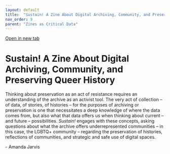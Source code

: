 ```yaml
---
layout: default
title:  "Sustain! A Zine About Digital Archiving, Community, and Preserving Queer History"
nav_order: 9
parent: "Zines as Critical Data"
---
```


<div class="container">
<div class="flipbook" style="z-index: 7">
<div class="sheet" style="background-image:url(../assets/img/zines/sustain/page1.png); background-size: 100% 100%;"></div>
<div class="sheet" style="background-image:url(../assets/img/zines/sustain/page2.png); background-size: 100% 100%;"></div>
<div class="sheet" style="background-image:url(../assets/img/zines/sustain/page3.png); background-size: 100% 100%;"></div>
<div class="sheet" style="background-image:url(../assets/img/zines/sustain/page4.png); background-size: 100% 100%;"></div>
<div class="sheet" style="background-image:url(../assets/img/zines/sustain/page5.png); background-size: 100% 100%;"></div>
<div class="sheet" style="background-image:url(../assets/img/zines/sustain/page6.png); background-size: 100% 100%;"></div>
<div class="sheet" style="background-image:url(../assets/img/zines/sustain/page7.png); background-size: 100% 100%;"></div>
<div class="sheet" style="background-image:url(../assets/img/zines/sustain/page8.png); background-size: 100% 100%;"></div>
<div class="sheet" style="background-image:url(../assets/img/zines/sustain/page9.png); background-size: 100% 100%;"></div>
<div class="sheet" style="background-image:url(../assets/img/zines/sustain/page10.png); background-size: 100% 100%;"></div>
<div class="sheet" style="background-image:url(../assets/img/zines/sustain/page11.png); background-size: 100% 100%;"></div>
<div class="sheet" style="background-image:url(../assets/img/zines/sustain/page12.png); background-size: 100% 100%;"></div>
<div class="sheet" style="background-image:url(../assets/img/zines/sustain/page13.png); background-size: 100% 100%;"></div>
<div class="sheet" style="background-image:url(../assets/img/zines/sustain/page14.png); background-size: 100% 100%;"></div>
<div class="sheet" style="background-image:url(../assets/img/zines/sustain/page15.png); background-size: 100% 100%;"></div>
<div class="sheet" style="background-image:url(../assets/img/zines/sustain/page16.png); background-size: 100% 100%;"></div>
<div class="sheet" style="background-image:url(../assets/img/zines/sustain/page17.png); background-size: 100% 100%;"></div>
<div class="sheet" style="background-image:url(../assets/img/zines/sustain/page18.png); background-size: 100% 100%;"></div>
<div class="sheet" style="background-image:url(../assets/img/zines/sustain/page19.png); background-size: 100% 100%;"></div>
<div class="sheet" style="background-image:url(../assets/img/zines/sustain/page20.png); background-size: 100% 100%;"></div>
</div>
</div>

<a href="sustain-zine" target="_blank">Open in new tab</a>

# Sustain! A Zine About Digital Archiving, Community, and Preserving Queer History

Thinking about preservation as an act of resistance requires an understanding of the archive as an activist tool. The very act of collection – of data, of stories, of histories – for the purposes of archiving or preservation is one that necessitates a deep knowledge of where the data comes from, but also what that data offers us when thinking about current – and future – possibilities. *Sustain!* engages with these concepts, asking questions about what the archive offers underrepresented communities – in this case, the LGBTQ+ community – regarding the preservation of histories, reflections of communities, and strategic and safe use of digital spaces.  

\- Amanda Jarvis 















<script type="text/javascript" src="../turnjs4/extras/jquery.min.1.7.js"></script>
<script type="text/javascript" src="../turnjs4/extras/modernizr.2.5.3.min.js"></script>



<script type="text/javascript">

function loadApp() {
	$('.flipbook').turn({
			width: $('.container').width() ,
			height: $('.container').width()*0.697777778,
			elevation: 0,
			gradients: true,
			autoCenter: true
	});
}

yepnope({
	test : Modernizr.csstransforms,
	yep: ['../turnjs4/lib/turn.js'],
	nope: ['../turnjs4/lib/turn.html4.min.js'],
	both: ['../turnjs4/flipbook.css'],
	complete: loadApp
});

$( window ).on( "resize", function() {
  $('.flipbook').turn('size', $('.container').width(), $('.container').width()*0.697777778)
} );

</script>
